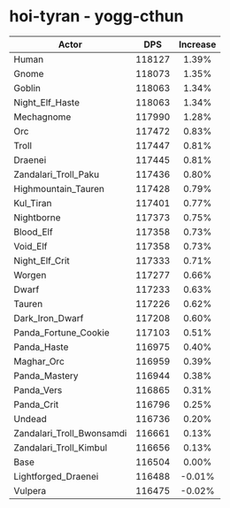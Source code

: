 # hoi-tyran - yogg-cthun
| Actor | DPS | Increase |
|---|:---:|:---:|
|Human|118127|1.39%|
|Gnome|118073|1.35%|
|Goblin|118063|1.34%|
|Night_Elf_Haste|118063|1.34%|
|Mechagnome|117990|1.28%|
|Orc|117472|0.83%|
|Troll|117447|0.81%|
|Draenei|117445|0.81%|
|Zandalari_Troll_Paku|117436|0.80%|
|Highmountain_Tauren|117428|0.79%|
|Kul_Tiran|117401|0.77%|
|Nightborne|117373|0.75%|
|Blood_Elf|117358|0.73%|
|Void_Elf|117358|0.73%|
|Night_Elf_Crit|117333|0.71%|
|Worgen|117277|0.66%|
|Dwarf|117233|0.63%|
|Tauren|117226|0.62%|
|Dark_Iron_Dwarf|117208|0.60%|
|Panda_Fortune_Cookie|117103|0.51%|
|Panda_Haste|116975|0.40%|
|Maghar_Orc|116959|0.39%|
|Panda_Mastery|116944|0.38%|
|Panda_Vers|116865|0.31%|
|Panda_Crit|116796|0.25%|
|Undead|116736|0.20%|
|Zandalari_Troll_Bwonsamdi|116661|0.13%|
|Zandalari_Troll_Kimbul|116656|0.13%|
|Base|116504|0.00%|
|Lightforged_Draenei|116488|-0.01%|
|Vulpera|116475|-0.02%|
